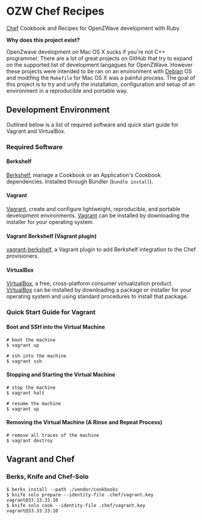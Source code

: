 # OZW Chef Recipes

[Chef](http://wiki.opscode.com/display/chef/Home) Cookbook and Recipes for
OpenZWave development with Ruby.

**Why does this project exist?**

OpenZwave development on Mac OS X sucks if you're not C++ programmer. There are
a lot of great projects on GitHub that try to expand on the supported list of
development langagues for OpenZWave. However these projects were intended to be
ran on an environment with [Debian](http://www.debian.org/) OS and modifing the
`Makefile` for Mac OS X was a painful process. The goal of this project is to
try and unify the installation, configuration and setup of an environment in a
reproducible and portable way.

## Development Environment

Outlined below is a list of required software and quick start guide for
Vagrant and VirtualBox.

### Required Software

#### Berkshelf

[Berkshelf](http://berkshelf.com/), manage a Cookbook or an Application's
Cookbook dependencies. Installed through Bundler (`bundle install`).

#### Vagrant

[Vagrant](http://www.vagrantup.com/), create and configure lightweight,
reproducible, and portable development environments.
[Vagrant](http://downloads.vagrantup.com/) can be installed by downloading the
installer for your operating system.

#### Vagrant Berkshelf (Vagrant plugin)

[vagrant-berkshelf](https://github.com/RiotGames/vagrant-berkshelf), a Vagrant
plugin to add Berkshelf integration to the Chef provisioners.

#### VirtualBox

[VirtualBox](https://www.virtualbox.org/), a free, cross-platform consumer
virtualization product. [VirtualBox](https://www.virtualbox.org/wiki/Downloads)
can be installed by downloading a package or installer for your operating
system and using standard procedures to install that package.

### Quick Start Guide for Vagrant

#### Boot and SSH into the Virtual Machine

    # boot the machine
    $ vagrant up

    # ssh into the machine
    $ vagrant ssh

#### Stopping and Starting the Virtual Machine

    # stop the machine
    $ vagrant halt

    # resume the machine
    $ vagrant up

#### Removing the Virtual Machine (A Rinse and Repeat Process)

    # remove all traces of the machine
    $ vagrant destroy

## Vagrant and Chef

### Berks, Knife and Chef-Solo

    $ berks install --path ./vendor/cookbooks
    $ knife solo prepare --identity-file .chef/vagrant.key vagrant@33.33.33.10
    $ knife solo cook --identity-file .chef/vagrant.key vagrant@33.33.33.10
